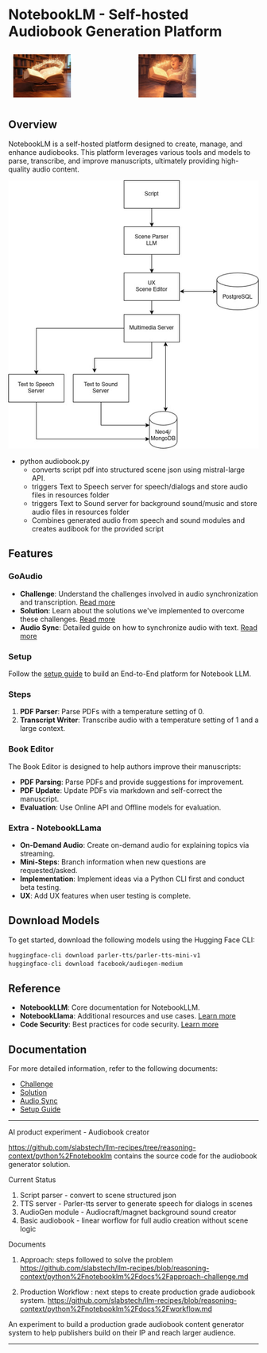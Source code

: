 # NotebookLM - Self-hosted Audiobook Generation Platform

<div style="display: flex;">
  <div style="flex: 1; padding: 10px;">
    <img src="docs/images/book-1.jpg" alt="Music from Book" style="width: 50%;">
  </div>
  <div style="flex: 1; padding: 10px;">
    <img src="docs/images/book-2.jpg" alt="Voices from Book" style="width: 50%;">
  </div>
</div>

## Overview

NotebookLM is a self-hosted platform designed to create, manage, and enhance audiobooks. This platform leverages various tools and models to parse, transcribe, and improve manuscripts, ultimately providing high-quality audio content.


!["Audiobook Generator"](docs/images/audiobook-flow.jpg "Audiobook generator") 



- python audiobook.py
  - converts script pdf into structured scene json using mistral-large API.  
  - triggers Text to Speech server for speech/dialogs and store audio files in resources folder
  - triggers Text to Sound server for background sound/music and store audio files in resources folder
  - Combines generated audio from speech and sound modules and creates audibook for the provided script

## Features

### GoAudio

- **Challenge**: Understand the challenges involved in audio synchronization and transcription. [Read more](docs/challenge.md)
- **Solution**: Learn about the solutions we've implemented to overcome these challenges. [Read more](docs/solution.md)
- **Audio Sync**: Detailed guide on how to synchronize audio with text. [Read more](docs/audio-sync.md)

### Setup

Follow the [setup guide](docs/setup.md) to build an End-to-End platform for Notebook LLM.

### Steps

1. **PDF Parser**: Parse PDFs with a temperature setting of 0.
2. **Transcript Writer**: Transcribe audio with a temperature setting of 1 and a large context.

### Book Editor

The Book Editor is designed to help authors improve their manuscripts:

- **PDF Parsing**: Parse PDFs and provide suggestions for improvement.
- **PDF Update**: Update PDFs via markdown and self-correct the manuscript.
- **Evaluation**: Use Online API and Offline models for evaluation.

### Extra - NotebookLLama

- **On-Demand Audio**: Create on-demand audio for explaining topics via streaming.
- **Mini-Steps**: Branch information when new questions are requested/asked.
- **Implementation**: Implement ideas via a Python CLI first and conduct beta testing.
- **UX**: Add UX features when user testing is complete.

## Download Models

To get started, download the following models using the Hugging Face CLI:

```sh
huggingface-cli download parler-tts/parler-tts-mini-v1
huggingface-cli download facebook/audiogen-medium
```

## Reference

- **NotebookLLM**: Core documentation for NotebookLLM.
- **NotebookLlama**: Additional resources and use cases. [Learn more](https://github.com/meta-llama/llama-cookbook/tree/main/end-to-end-use-cases/NotebookLlama)
- **Code Security**: Best practices for code security. [Learn more](https://github.com/meta-llama/llama-cookbook/tree/main/end-to-end-use-cases/github_triage)

## Documentation

For more detailed information, refer to the following documents:

- [Challenge](docs/challenge.md)
- [Solution](docs/solution.md)
- [Audio Sync](docs/audio-sync.md)
- [Setup Guide](docs/setup.md)


-----

AI product experiment - Audiobook creator

https://github.com/slabstech/llm-recipes/tree/reasoning-context/python%2Fnotebooklm
contains the source code for the audiobook generator solution.

Current Status
1. Script parser - convert to scene structured json
2. TTS server - Parler-tts server to generate speech for dialogs in scenes
3. AudioGen module - Audiocraft/magnet background sound creator
4. Basic audiobook - linear worflow for full audio creation without scene logic

Documents
1. Approach: steps followed to solve the problem
https://github.com/slabstech/llm-recipes/blob/reasoning-context/python%2Fnotebooklm%2Fdocs%2Fapproach-challenge.md

2. Production Workflow : next steps to create production grade audiobook system.  https://github.com/slabstech/llm-recipes/blob/reasoning-context/python%2Fnotebooklm%2Fdocs%2Fworkflow.md


An experiment to build a production grade audiobook content generator system to help publishers build on their IP and reach larger audience.

---